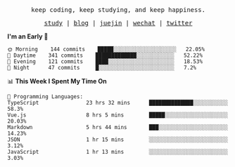<p align="center">
  <samp>
    <span>keep coding, keep studying, and keep happiness.</span>
  </samp>
</p>

<p align="center">
  <samp>
    <a href="https://github.com/ouduidui/fe-study">study</a> |
    <a href="https://ouduidui.cn">blog</a>  |
    <a href="https://juejin.cn/user/4309700183594366">juejin</a> |
    <a href="https://user-images.githubusercontent.com/54696834/159862985-5fbb577a-ba1b-4941-9f99-98cee13b7a60.jpeg">wechat</a> |
    <a href="https://twitter.com/ouduidui">twitter</a>
  </samp>
</p>

<!--START_SECTION:waka-->
**I'm an Early 🐤** 

```text
🌞 Morning    144 commits    █████░░░░░░░░░░░░░░░░░░░░   22.05% 
🌆 Daytime    341 commits    █████████████░░░░░░░░░░░░   52.22% 
🌃 Evening    121 commits    ████░░░░░░░░░░░░░░░░░░░░░   18.53% 
🌙 Night      47 commits     █░░░░░░░░░░░░░░░░░░░░░░░░   7.2%

```


📊 **This Week I Spent My Time On** 

```text
💬 Programming Languages: 
TypeScript               23 hrs 32 mins      ██████████████░░░░░░░░░░░   58.3% 
Vue.js                   8 hrs 5 mins        █████░░░░░░░░░░░░░░░░░░░░   20.03% 
Markdown                 5 hrs 44 mins       ███░░░░░░░░░░░░░░░░░░░░░░   14.23% 
JSON                     1 hr 15 mins        ░░░░░░░░░░░░░░░░░░░░░░░░░   3.12% 
JavaScript               1 hr 13 mins        ░░░░░░░░░░░░░░░░░░░░░░░░░   3.03%

```


<!--END_SECTION:waka-->
